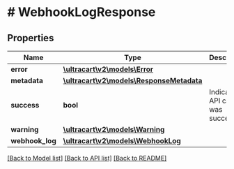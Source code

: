 # # WebhookLogResponse

## Properties

Name | Type | Description | Notes
------------ | ------------- | ------------- | -------------
**error** | [**\ultracart\v2\models\Error**](Error.md) |  | [optional]
**metadata** | [**\ultracart\v2\models\ResponseMetadata**](ResponseMetadata.md) |  | [optional]
**success** | **bool** | Indicates if API call was successful | [optional]
**warning** | [**\ultracart\v2\models\Warning**](Warning.md) |  | [optional]
**webhook_log** | [**\ultracart\v2\models\WebhookLog**](WebhookLog.md) |  | [optional]

[[Back to Model list]](../../README.md#models) [[Back to API list]](../../README.md#endpoints) [[Back to README]](../../README.md)
